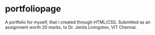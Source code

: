 # portfoliopage

A portfolio for myself, that i created through HTML/CSS. Submitted as an assignment worth 20 marks, to Dr. Jenila Livingston, VIT Chennai.
